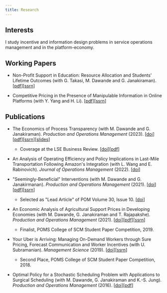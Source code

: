 ```yaml
---
title: Research
---
```


## Interests

I study incentive and information design problems in service operations management and in the platform-economy.

## Working Papers
- Non-Profit Support in Education: Resource Allocation and Students' Lifetime Outcomes (with G. Takasi, M. Dawande and G. Janakiraman). \[[pdf](/files/manuscripts/two-stage-effort.pdf)\]\[[ssrn](https://papers.ssrn.com/sol3/papers.cfm?abstract_id=4723417)\]

- Competitive Pricing in the Presence of Manipulable Information in Online Platforms (with Y. Yang and H. Li). \[[pdf](/files/manuscripts/competitive-pricing-manipulation.pdf)\]\[[ssrn](https://papers.ssrn.com/sol3/papers.cfm?abstract_id=4461597)\]

## Publications

-   The Economics of Process Transparency (with M. Dawande and G. Janakiraman). *Production and Operations Management* (2023). \[[doi](https://doi.org/10.1111/poms.13942)\]\[[pdf](/files/manuscripts/process-transparency.pdf)\]\[[ssrn](https://papers.ssrn.com/sol3/papers.cfm?abstract_id=3715037)\]\[[slides](/files/slides/process-transparency.pdf)\]
    - Coverage at the LSE Business Review. \[[doi](https://blogs.lse.ac.uk/businessreview/2023/02/03/when-transparency-hurts-customers-the-case-of-post-sales-process-trackers/)\]\[[pdf](/files/manuscripts/nts-process-transparency.pdf)\] 

-   An Analysis of Operating Efficiency and Policy Implications in Last-Mile Transportation Following Amazon's Integration (with L. Wang and E. Rabinovich). *Journal of Operations Management* (2022). \[[doi](https://onlinelibrary.wiley.com/doi/full/10.1002/joom.1172)\]

-   "Seemingly-Beneficial" Interventions (with M. Dawande and G. Janakirmanan). *Production and Operations Management* (2021). \[[doi](https://onlinelibrary.wiley.com/doi/abs/10.1111/poms.13457)\]\[[pdf](/files/manuscripts/seemingly-beneficial-interventions.pdf)\]\[[ssrn](https://papers.ssrn.com/sol3/papers.cfm?abstract_id=3416634)\]
    -   Selected as "Lead Article" of POM Volume 30, Issue 10. \[[doi](https://onlinelibrary.wiley.com/toc/19375956/2021/30/10)\]

-   An Economic Analysis of Agricultural Support Prices in Developing Economies (with M. Dawande, G. Janakiraman and T. Rajapakshe). *Production and Operations Management* (2021). \[[doi](https://onlinelibrary.wiley.com/doi/10.1111/poms.13416)\]\[[pdf](/files/manuscripts/gsp.pdf)\]\[[ssrn](https://papers.ssrn.com/sol3/papers.cfm?abstract_id=3103334)\]
    - Finalist, POMS College of SCM Student Paper Competition, 2019. 

-   Your Uber is Arriving: Managing On-Demand Workers through Sure Pricing, Forecast Communication and Worker Incentives (with U. Subramanian). *Management Science* (2019). \[[doi](https://pubsonline.informs.org/doi/10.1287/mnsc.2018.3050)\]\[[ssrn](https://papers.ssrn.com/sol3/papers.cfm?abstract_id=2895227)\]
    - Second Place, POMS College of SCM Student Paper Competition, 2018. 

-   Optimal Policy for a Stochastic Scheduling Problem with Applications to Surgical Scheduling (with M. Dawande, G. Janakiraman and K.-S. Jung). *Production and Operations Management* (2016). \[[doi](https://onlinelibrary.wiley.com/doi/abs/10.1111/poms.12538)\]\[[pdf](/files/manuscripts/stochastic-scheduling.pdf)\]
